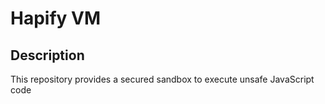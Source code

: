 # Hapify VM

## Description

This repository provides a secured sandbox to execute unsafe JavaScript code
